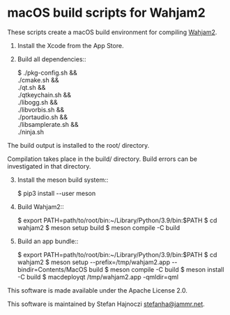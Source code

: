 # macOS build scripts for Wahjam2

These scripts create a macOS build environment for compiling
[Wahjam2](https://github.com/wahjam/wahjam2).

1. Install the Xcode from the App Store.

2. Build all dependencies::

    $ ./pkg-config.sh && \
      ./cmake.sh && \
      ./qt.sh && \
      ./qtkeychain.sh && \
      ./libogg.sh && \
      ./libvorbis.sh && \
      ./portaudio.sh && \
      ./libsamplerate.sh && \
      ./ninja.sh

The build output is installed to the root/ directory.

Compilation takes place in the build/ directory. Build errors can be
investigated in that directory.

3. Install the meson build system::

    $ pip3 install --user meson

4. Build Wahjam2::

    $ export PATH=path/to/root/bin:~/Library/Python/3.9/bin:$PATH
    $ cd wahjam2
    $ meson setup build
    $ meson compile -C build

5. Build an app bundle::

    $ export PATH=path/to/root/bin:~/Library/Python/3.9/bin:$PATH
    $ cd wahjam2
    $ meson setup --prefix=/tmp/wahjam2.app --bindir=Contents/MacOS build
    $ meson compile -C build
    $ meson install -C build
    $ macdeployqt /tmp/wahjam2.app -qmldir=qml

This software is made available under the Apache License 2.0.

This software is maintained by Stefan Hajnoczi <stefanha@jammr.net>.
